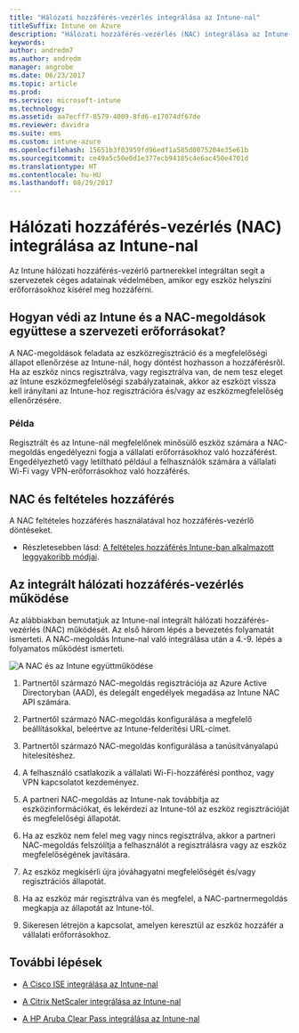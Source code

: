 ```yaml
---
title: "Hálózati hozzáférés-vezérlés integrálása az Intune-nal"
titleSuffix: Intune on Azure
description: "Hálózati hozzáférés-vezérlés (NAC) integrálása az Intune-nal"
keywords: 
author: andredm7
ms.author: andredm
manager: angrobe
ms.date: 06/23/2017
ms.topic: article
ms.prod: 
ms.service: microsoft-intune
ms.technology: 
ms.assetid: aa7ecff7-8579-4009-8fd6-e17074df67de
ms.reviewer: davidra
ms.suite: ems
ms.custom: intune-azure
ms.openlocfilehash: 15651b3f03959fd96edf1a585d0075204e35e61b
ms.sourcegitcommit: ce49a5c50e0d1e377ecb94185c4e6ac450e4701d
ms.translationtype: HT
ms.contentlocale: hu-HU
ms.lasthandoff: 08/29/2017
---
```

# <a name="network-access-control-nac-integration-with-intune"></a>Hálózati hozzáférés-vezérlés (NAC) integrálása az Intune-nal

Az Intune hálózati hozzáférés-vezérlő partnerekkel integráltan segít a szervezetek céges adatainak védelmében, amikor egy eszköz helyszíni erőforrásokhoz kísérel meg hozzáférni.

## <a name="how-do-intune-and-nac-solutions-help-protect-your-organization-resources"></a>Hogyan védi az Intune és a NAC-megoldások együttese a szervezeti erőforrásokat?

A NAC-megoldások feladata az eszközregisztráció és a megfelelőségi állapot ellenőrzése az Intune-nál, hogy döntést hozhasson a hozzáférésről. Ha az eszköz nincs regisztrálva, vagy regisztrálva van, de nem tesz eleget az Intune eszközmegfelelőségi szabályzatainak, akkor az eszközt vissza kell irányítani az Intune-hoz regisztrációra és/vagy az eszközmegfelelőség ellenőrzésére.

### <a name="example"></a>Példa

Regisztrált és az Intune-nál megfelelőnek minősülő eszköz számára a NAC-megoldás engedélyezni fogja a vállalati erőforrásokhoz való hozzáférést. Engedélyezhető vagy letiltható például a felhasználók számára a vállalati Wi-Fi vagy VPN-erőforrásokhoz való hozzáférés.

## <a name="nac-and-conditional-access"></a>NAC és feltételes hozzáférés

A NAC feltételes hozzáférés használatával hoz hozzáférés-vezérlő döntéseket.

- Részletesebben lásd: [A feltételes hozzáférés Intune-ban alkalmazott leggyakoribb módjai](conditional-access-intune-common-ways-use.md).

## <a name="how-the-nac-integration-works"></a>Az integrált hálózati hozzáférés-vezérlés működése

Az alábbiakban bemutatjuk az Intune-nal integrált hálózati hozzáférés-vezérlés (NAC) működését. Az első három lépés a bevezetés folyamatát ismerteti. A NAC-megoldás Intune-nal való integrálása után a 4.-9. lépés a folyamatos működést ismerteti.

![A NAC és az Intune együttműködése](./media/ca-intune-common-ways-2.png)

1.  Partnertől származó NAC-megoldás regisztrációja az Azure Active Directoryban (AAD), és delegált engedélyek megadása az Intune NAC API számára.

2.  Partnertől származó NAC-megoldás konfigurálása a megfelelő beállításokkal, beleértve az Intune-felderítési URL-címet.

3.  Partnertől származó NAC-megoldás konfigurálása a tanúsítványalapú hitelesítéshez.

4.  A felhasználó csatlakozik a vállalati Wi-Fi-hozzáférési ponthoz, vagy VPN kapcsolatot kezdeményez.

5.  A partneri NAC-megoldás az Intune-nak továbbítja az eszközinformációkat, és lekérdezi az Intune-tól az eszköz regisztrációját és megfelelőségi állapotát.

6.  Ha az eszköz nem felel meg vagy nincs regisztrálva, akkor a partneri NAC-megoldás felszólítja a felhasználót a regisztrálásra vagy az eszköz megfelelőségének javítására.

7.  Az eszköz megkísérli újra jóváhagyatni megfelelőségét és/vagy regisztrációs állapotát.

8.  Ha az eszköz már regisztrálva van és megfelel, a NAC-partnermegoldás megkapja az állapotát az Intune-tól.

9.  Sikeresen létrejön a kapcsolat, amelyen keresztül az eszköz hozzáfér a vállalati erőforrásokhoz.

## <a name="next-steps"></a>További lépések

-   [A Cisco ISE integrálása az Intune-nal](http://www.cisco.com/c/en/us/td/docs/security/ise/2-1/admin_guide/b_ise_admin_guide_21/b_ise_admin_guide_20_chapter_01000.html)

-   [A Citrix NetScaler integrálása az Intune-nal](http://docs.citrix.com/en-us/netscaler-gateway/12/microsoft-intune-integration/configuring-network-access-control-device-check-for-netscaler-gateway-virtual-server-for-single-factor-authentication-deployment.html)

-   [A HP Aruba Clear Pass integrálása az Intune-nal](https://support.arubanetworks.com/Documentation/tabid/77/DMXModule/512/Command/Core_Download/Default.aspx?EntryId=23757)
